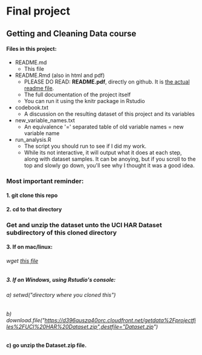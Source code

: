 # Final project
## Getting and Cleaning Data course

#### Files in this project:
- README.md
  - This file
- README.Rmd (also in html and pdf)
  - PLEASE DO READ: **README.pdf**, directly on github. It is [the actual readme file](https://github.com/elfatherbrown/gacdfinalproject/blob/master/README.pdf).
  - The full documentation of the project itself
  - You can run it using the knitr package in Rstudio
- codebook.txt
  - A discussion on the resulting dataset of this project and its variables
- new_variable_names.txt
  - An equivalence '=' separated table of old variable names = new variable name
- run_analysis.R
  - The script you should run to see if I did my work.
  - While its not interactive, it will output what it does at each step, along with 
  dataset samples. It can be anoying, but if you scroll to the top and slowly go down,
  you'll see why I thought it was a good idea.

### Most important reminder:

#### 1. git clone this repo
#### 2. cd to that directory
### Get and unzip the dataset unto the UCI HAR Dataset subdirectory of this cloned directory
#### 3. If on mac/linux:
###### wget [this file](https://d396qusza40orc.cloudfront.net/getdata%2Fprojectfiles%2FUCI%20HAR%20Dataset.zip)
##### 3. If on Windows, using Rstudio's console:
###### a) setwd("directory where you cloned this")
###### b) download.file("https://d396qusza40orc.cloudfront.net/getdata%2Fprojectfiles%2FUCI%20HAR%20Dataset.zip",destfile="Dataset.zip")
####  c) go unzip the Dataset.zip file.
